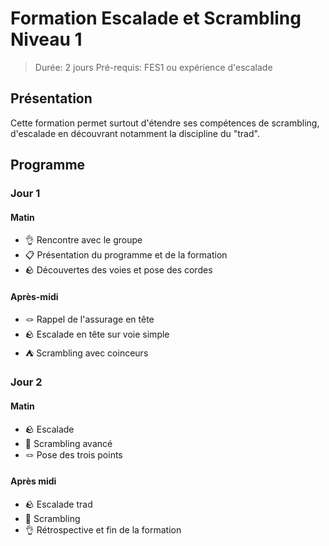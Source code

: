 # Formation Escalade et Scrambling Niveau 1

> Durée: 2 jours
> Pré-requis: FES1 ou expérience d'escalade 

## Présentation

Cette formation permet surtout d'étendre ses compétences de scrambling, d'escalade en découvrant notamment la discipline du "trad". 

## Programme
### Jour 1
#### Matin
- 👌 Rencontre avec le groupe
- 📋 Présentation du programme et de la formation
- 🪨 Découvertes des voies et pose des cordes
#### Après-midi
- 🪢 Rappel de l'assurage en tête
- 🪨 Escalade en tête sur voie simple 
- ⛺ Scrambling avec coinceurs

### Jour 2
#### Matin
- 🪨 Escalade
- 🐐 Scrambling avancé 
- 🪢 Pose des trois points
#### Après midi
- 🪨 Escalade trad
- 🐐 Scrambling
- 👌 Rétrospective et fin de la formation